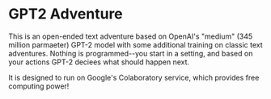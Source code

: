 # GPT2 Adventure

This is an open-ended text adventure based on OpenAI's "medium" (345 million parmaeter) GPT-2 model with some additional training on classic text adventures. Nothing is programmed--you start in a setting, and based on your actions GPT-2 deciees what should happen next.

It is designed to run on Google's Colaboratory service, which provides free computing power!





